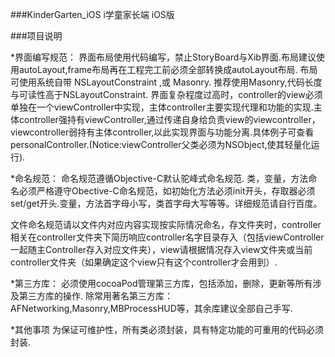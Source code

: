 ###KinderGarten_iOS
i学童家长端 iOS版

###项目说明

*界面编写规范：
界面布局使用代码编写，禁止StoryBoard与Xib界面.布局建议使用autoLayout,frame布局再在工程完工前必须全部转换成autoLayout布局.
布局可使用系统自带 NSLayoutConstraint ,或 Masonry. 推荐使用Masonry,代码长度与可读性高于NSLayoutConstraint.
界面复杂程度过高时，controller的view必须单独在一个viewController中实现，主体controller主要实现代理和功能的实现.主体controller强持有viewController,通过传递自身给负责view的viewcontroller，viewcontroller弱持有主体controller,以此实现界面与功能分离.具体例子可查看personalController.(Notice:viewController父类必须为NSObject,使其轻量化运行).

*命名规范：
命名规范遵循Objective-C默认驼峰式命名规范.
类，变量，方法命名必须严格遵守Obective-C命名规范，如初始化方法必须init开头，存取器必须set/get开头.变量，方法首字母小写，类首字母大写等等。详细规范请自行百度。

文件命名规范请以文件内对应内容实现按实际情况命名，存文件夹时，controller相关在controller文件夹下简历响应controller名字目录存入（包括viewController一起随主Controller存入对应文件夹），view请根据情况存入view文件夹或当前controller文件夹（如果确定这个view只有这个controller才会用到）.

*第三方库：
必须使用cocoaPod管理第三方库，包括添加，删除，更新等所有涉及第三方库的操作.
除常用著名第三方库：AFNetworking,Masonry,MBProcessHUD等，其余库建议全部自己手写.

*其他事项
为保证可维护性，所有类必须封装，具有特定功能的可重用的代码必须封装.